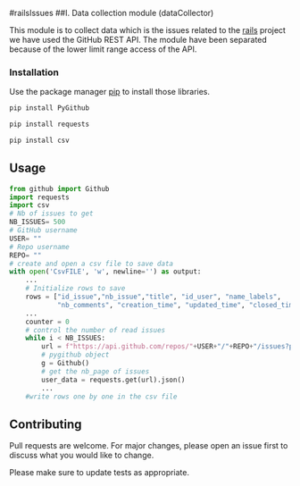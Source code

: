 #railsIssues
##I. Data collection module (dataCollector)

This module is to collect data which is the issues related to the [rails](https://github.com/rails/rails/issues) project we have used the GitHub REST API.
The module have been separated because of the lower limit range access of the API.

### Installation

Use the package manager [pip](https://pip.pypa.io/en/stable/) to install those libraries.

```bash
pip install PyGithub
```
```bash
pip install requests
```
```bash
pip install csv
```
## Usage

```python
from github import Github
import requests
import csv
# Nb of issues to get
NB_ISSUES= 500
# GitHub username
USER= ""
# Repo username
REPO= ""
# create and open a csv file to save data
with open('CsvFILE', 'w', newline='') as output:
    ...
    # Initialize rows to save
    rows = ["id_issue","nb_issue","title", "id_user", "name_labels",
            "nb_comments", "creation_time", "updated_time", "closed_time"]
    ...
    counter = 0
    # control the number of read issues 
    while i < NB_ISSUES:
        url = f"https://api.github.com/repos/"+USER+"/"+REPO+"/issues?page=" + str(nb_page)
        # pygithub object
        g = Github()
        # get the nb_page of issues
        user_data = requests.get(url).json()
        ...
    #write rows one by one in the csv file

```

## Contributing
Pull requests are welcome. For major changes, please open an issue first to discuss what you would like to change.

Please make sure to update tests as appropriate.


